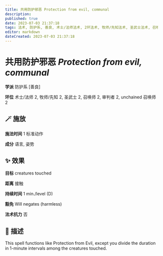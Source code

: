 ```yaml
---
title: 共用防护邪恶 Protection from evil, communal
description: 
published: true
date: 2023-07-03 21:37:18
tags: 法术, 防护系, 善良, 术士/法师法术, 2环法术, 牧师/先知法术, 圣武士法术, 召唤师法术, 审判者法术, unchained 召唤师法术
editor: markdown
dateCreated: 2023-07-03 21:37:18
---
```


# **共用防护邪恶** *Protection from evil, communal*

**学派** 防护系 \[善良\] 

**环位** 术士/法师 2, 牧师/先知 2, 圣武士 2, 召唤师 2, 审判者 2, unchained 召唤师 2

## 🪄 施放

**施法时间** 1 标准动作

**成分** 语言, 姿势

## ✨ 效果 

**目标** creatures touched 

**距离** 接触  

**持续时间** 1 min./level (D) 

**豁免** Will negates (harmless)

**法术抗力** 否

## 📖 描述

This spell functions like Protection from Evil, except you divide the duration in 1-minute intervals among the creatures touched.
    